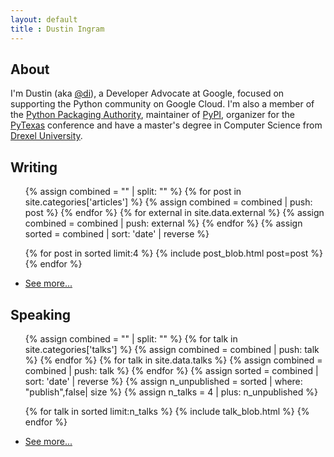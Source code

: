 ```yaml
---
layout: default
title : Dustin Ingram
---
```


## About
I'm Dustin (aka [@di](https://github.com/di/)), a Developer Advocate at Google,
focused on supporting the Python community on Google Cloud. I'm also a member
of the [Python Packaging Authority](https://github.com/pypa), maintainer of
[PyPI](https://pypi.org), organizer for the [PyTexas](https://pytexas.org)
conference and have a master's degree in Computer Science from [Drexel
University](http://drexel.edu).

## Writing
<ul>
  {% assign combined = "" | split: "" %}
  {% for post in site.categories['articles'] %}
    {% assign combined = combined | push: post %}
  {% endfor %}
  {% for external in site.data.external %}
    {% assign combined = combined | push: external %}
  {% endfor %}
  {% assign sorted = combined | sort: 'date' | reverse %}

  {% for post in sorted limit:4 %}
    {% include post_blob.html post=post %}
  {% endfor %}
  <li>
    <a href="/writing">See more...</a>
  </li>
</ul>

## Speaking
<ul>
  {% assign combined = "" | split: "" %}
  {% for talk in site.categories['talks'] %}
    {% assign combined = combined | push: talk %}
  {% endfor %}
  {% for talk in site.data.talks %}
    {% assign combined = combined | push: talk %}
  {% endfor %}
  {% assign sorted = combined | sort: 'date' | reverse %}
  {% assign n_unpublished = sorted | where: "publish",false| size %}
  {% assign n_talks = 4 | plus: n_unpublished %}

  {% for talk in sorted limit:n_talks %}
    {% include talk_blob.html %}
  {% endfor %}
  <li>
    <a href="/speaking">See more...</a>
  </li>
</ul>
